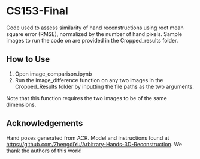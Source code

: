 # CS153-Final

Code used to assess similarity of hand reconstructions using root mean square error (RMSE), normalized by the number of hand pixels. Sample images to run the code on are provided in the Cropped_results folder.

## How to Use

1. Open image_comparison.ipynb
2. Run the image_difference function on any two images in the Cropped_Results folder by inputting the file paths as the two arguments.

Note that this function requires the two images to be of the same dimensions. 

## Acknowledgements

Hand poses generated from ACR. Model and instructions found at https://github.com/ZhengdiYu/Arbitrary-Hands-3D-Reconstruction. We thank the authors of this work!
